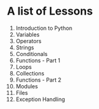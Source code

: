 # A list of Lessons

1. Introduction to Python
2. Variables
3. Operators 
4. Strings 
5. Conditionals
6. Functions - Part 1
6. Loops
6. Collections
6. Functions - Part 2
6. Modules
6. Files
6. Exception Handling
